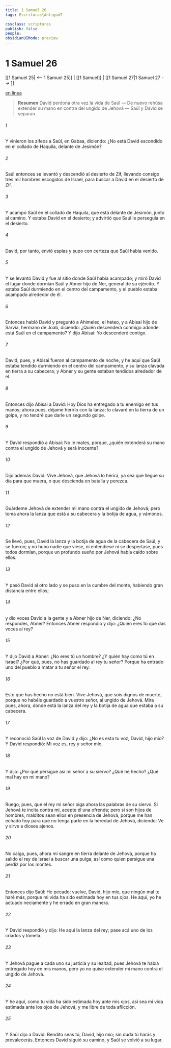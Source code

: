 ```yaml
---
title: 1 Samuel 26
tags: Escrituras\AntiguoT

cssclass: scriptures
publish: false
people:
obsidianUIMode: preview
---
```


# 1 Samuel 26
[[1 Samuel 25| <-- 1 Samuel 25]] | [[1 Samuel]] | [[1 Samuel 27|1 Samuel 27 --> ]]

[en línea](https://churchofjesuschrist.org/study/scriptures/ot/1-sam/26?lang=spa)

> __Resumen__
David perdona otra vez la vida de Saúl — De nuevo rehúsa extender su mano en contra del ungido de Jehová — Saúl y David se separan.

###### 1 
Y vinieron los zifeos a Saúl, en Gabaa, diciendo: ¿No está David escondido en el collado de Haquila, delante de Jesimón?

###### 2 
Saúl entonces se levantó y descendió al desierto de Zif, llevando consigo tres mil hombres escogidos de Israel, para buscar a David en el desierto de Zif.

###### 3 
Y acampó Saúl en el collado de Haquila, que está delante de Jesimón, junto al camino. Y estaba David en el desierto; y advirtió que Saúl le perseguía en el desierto.

###### 4 
David, por tanto, envió espías y supo con certeza que Saúl había venido.

###### 5 
Y se levantó David y fue al sitio donde Saúl había acampado; y miró David el lugar donde dormían Saúl y Abner hijo de Ner, general de su ejército. Y estaba Saúl durmiendo en el centro del campamento, y el pueblo estaba acampado alrededor de él.

###### 6 
Entonces habló David y preguntó a Ahimelec, el heteo, y a Abisai hijo de Sarvia, hermano de Joab, diciendo: ¿Quién descenderá conmigo adonde está Saúl en el campamento? Y dijo Abisai: Yo descenderé contigo.

###### 7 
David, pues, y Abisai fueron al campamento de noche, y he aquí que Saúl estaba tendido durmiendo en el centro del campamento, y su lanza clavada en tierra a su cabecera; y Abner y su gente estaban tendidos alrededor de él.

###### 8 
Entonces dijo Abisai a David: Hoy Dios ha entregado a tu enemigo en tus manos; ahora pues, déjame herirlo con la lanza; lo clavaré en la tierra de un golpe, y no tendré que darle un segundo golpe.

###### 9 
Y David respondió a Abisai: No le mates, porque, ¿quién extenderá su mano contra el ungido de Jehová y será inocente?

###### 10 
Dijo además David: Vive Jehová, que Jehová lo herirá, ya sea que llegue su día para que muera, o que descienda en batalla y perezca.

###### 11 
Guárdeme Jehová de extender mi mano contra el ungido de Jehová; pero toma ahora la lanza que está a su cabecera y la botija de agua, y vámonos.

###### 12 
Se llevó, pues, David la lanza y la botija de agua de la cabecera de Saúl, y se fueron; y no hubo nadie que viese, ni entendiese ni se despertase, pues todos dormían, porque un profundo sueño  por Jehová había caído sobre ellos.

###### 13 
Y pasó David al otro lado y se puso en la cumbre del monte, habiendo gran distancia entre ellos;

###### 14 
y dio voces David a la gente y a Abner hijo de Ner, diciendo: ¿No respondes, Abner? Entonces Abner respondió y dijo: ¿Quién eres tú que das voces al rey?

###### 15 
Y dijo David a Abner: ¿No eres tú un hombre? ¿Y quién hay como tú en Israel? ¿Por qué, pues, no has guardado al rey tu señor? Porque ha entrado uno del pueblo a matar a tu señor el rey.

###### 16 
Esto que has hecho no está bien. Vive Jehová, que sois dignos de muerte, porque no habéis guardado a vuestro señor, al ungido de Jehová. Mira pues, ahora, dónde está la lanza del rey y la botija de agua que estaba a su cabecera.

###### 17 
Y reconoció Saúl la voz de David y dijo: ¿No es esta tu voz, David, hijo mío? Y David respondió: Mi voz es, rey y señor mío.

###### 18 
Y dijo: ¿Por qué persigue así mi señor a su siervo? ¿Qué he hecho? ¿Qué mal hay en mi mano?

###### 19 
Ruego, pues, que el rey mi señor oiga ahora las palabras de su siervo. Si Jehová te incita contra mí, acepte él una ofrenda; pero si son hijos de hombres, malditos sean ellos en presencia de Jehová, porque me han echado hoy para que no tenga parte en la heredad de Jehová, diciendo: Ve y sirve a dioses ajenos.

###### 20 
No caiga, pues, ahora mi sangre en tierra delante de Jehová, porque ha salido el rey de Israel a buscar una pulga, así como quien persigue una perdiz por los montes.

###### 21 
Entonces dijo Saúl: He pecado; vuelve, David, hijo mío, que ningún mal te haré más, porque mi vida ha sido estimada hoy en tus ojos. He aquí, yo he actuado neciamente y he errado en gran manera.

###### 22 
Y David respondió y dijo: He aquí la lanza del rey; pase acá uno de los criados y tómela.

###### 23 
Y Jehová pague a cada uno su justicia y su lealtad, pues Jehová te había entregado hoy en mis manos, pero yo no quise extender mi mano contra el ungido de Jehová.

###### 24 
Y he aquí, como tu vida ha sido estimada hoy ante mis ojos, así sea mi vida estimada ante los ojos de Jehová, y me libre de toda aflicción.

###### 25 
Y Saúl dijo a David: Bendito seas tú, David, hijo mío; sin duda tú harás  y prevalecerás. Entonces David siguió su camino, y Saúl se volvió a su lugar.

